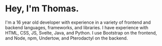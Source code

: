 # Hey, I'm Thomas.
I'm a 16 year old developer with experience in a variety of frontend and backend languages, frameworks, and libraries. I have experience with HTML, CSS, JS, Svelte, Java, and Python. I use Bootstrap on the frontend, and Node, npm, Undertow, and Pterodactyl on the backend.
